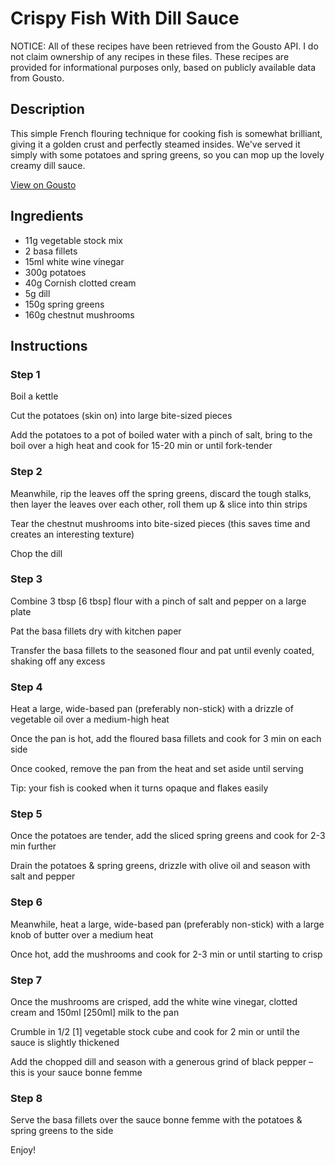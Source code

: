 # Crispy Fish With Dill Sauce

NOTICE: All of these recipes have been retrieved from the Gousto API. I do not claim ownership of any recipes in these files. These recipes are provided for informational purposes only, based on publicly available data from Gousto.

## Description

This simple French flouring technique for cooking fish is somewhat brilliant, giving it a golden crust and perfectly steamed insides. We've served it simply with some potatoes and spring greens, so you can mop up the lovely creamy dill sauce.

[View on Gousto](https://www.gousto.co.uk/recipes/cookbook/crispy-fish-with-tarragon-sauce)

## Ingredients

- 11g vegetable stock mix
- 2 basa fillets
- 15ml white wine vinegar 
- 300g potatoes
- 40g Cornish clotted cream
- 5g dill
- 150g spring greens 
- 160g chestnut mushrooms 

## Instructions


### Step 1

Boil a kettle

Cut the potatoes (skin on) into large bite-sized pieces

Add the potatoes to a pot of boiled water with a pinch of salt, bring to the boil over a high heat and cook for 15-20 min or until fork-tender


### Step 2

Meanwhile, rip the leaves off the spring greens, discard the tough stalks, then layer the leaves over each other, roll them up & slice into thin strips

Tear the chestnut mushrooms into bite-sized pieces (this saves time and creates an interesting texture)

Chop the dill


### Step 3

Combine 3 tbsp <span class="text-danger">[6 tbsp]</span> flour with a pinch of salt and pepper on a large plate

Pat the basa fillets dry with kitchen paper

Transfer the basa fillets to the seasoned flour and pat until evenly coated, shaking off any excess


### Step 4

Heat a large, wide-based pan (preferably non-stick) with a drizzle of vegetable oil over a medium-high heat

Once the pan is hot, add the floured basa fillets and cook for 3 min on each side

Once cooked, remove the pan from the heat and set aside until serving

Tip: your fish is cooked when it turns opaque and flakes easily


### Step 5

Once the potatoes are tender, add the sliced spring greens and cook for 2-3 min further

Drain the potatoes & spring greens, drizzle with olive oil and season with salt and pepper


### Step 6

Meanwhile, heat a large, wide-based pan (preferably non-stick) with a large knob of butter over a medium heat

Once hot, add the mushrooms and cook for 2-3 min or until starting to crisp


### Step 7

Once the mushrooms are crisped, add the white wine vinegar, clotted cream and 150ml <span class="text-danger">[250ml]</span> milk to the pan

Crumble in 1/2 <span class="text-danger">[1]</span> vegetable stock cube and cook for 2 min or until the sauce is slightly thickened

Add the chopped dill and season with a generous grind of black pepper – this is your sauce bonne femme

### Step 8

Serve the basa fillets over the sauce bonne femme with the potatoes & spring greens to the side

Enjoy!

